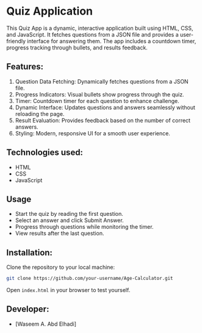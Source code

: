 # Quiz Application

This Quiz App is a dynamic, interactive application built using HTML, CSS, and JavaScript. It fetches questions from a JSON file and provides a user-friendly interface for answering them. The app includes a countdown timer, progress tracking through bullets, and results feedback.

## Features:
1. Question Data Fetching: Dynamically fetches questions from a JSON file.
2. Progress Indicators: Visual bullets show progress through the quiz.
3. Timer: Countdown timer for each question to enhance challenge.
4. Dynamic Interface: Updates questions and answers seamlessly without reloading the page.
5. Result Evaluation: Provides feedback based on the number of correct answers.
6. Styling: Modern, responsive UI for a smooth user experience.

## Technologies used:
- HTML
- CSS
- JavaScript

## Usage
- Start the quiz by reading the first question.
- Select an answer and click Submit Answer.
- Progress through questions while monitoring the timer.
- View results after the last question.

## Installation:
Clone the repository to your local machine:
```bash
git clone https://github.com/your-username/Age-Calculator.git
```
Open `index.html` in your browser to test yourself.

## Developer:
- [Waseem A. Abd Elhadi]
